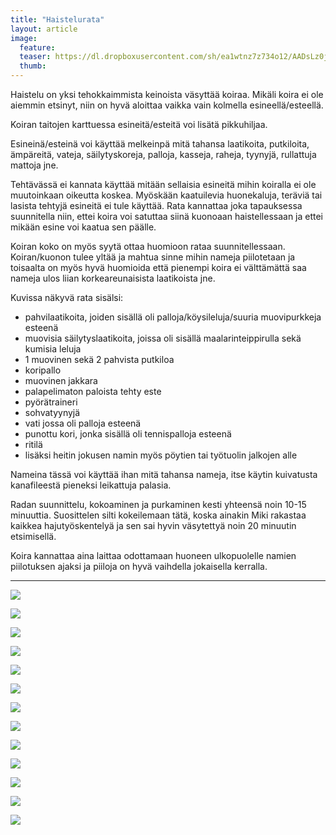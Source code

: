 ```yaml
---
title: "Haistelurata"
layout: article
image:
  feature:
  teaser: https://dl.dropboxusercontent.com/sh/ea1wtnz7z734o12/AADsLz0jKT0IjVpV4D13rLCla/aktivointi/haistelurata/DSC58497-245px.jpg
  thumb:
---
```


Haistelu on yksi tehokkaimmista keinoista väsyttää koiraa. Mikäli koira ei ole aiemmin etsinyt, niin on hyvä aloittaa vaikka vain kolmella esineellä/esteellä.

Koiran taitojen karttuessa esineitä/esteitä voi lisätä pikkuhiljaa.

Esineinä/esteinä voi käyttää melkeinpä mitä tahansa laatikoita, putkiloita, ämpäreitä, vateja, säilytyskoreja, palloja, kasseja, raheja, tyynyjä, rullattuja mattoja jne.

Tehtävässä ei kannata käyttää mitään sellaisia esineitä mihin koiralla ei ole muutoinkaan oikeutta koskea. Myöskään kaatuilevia huonekaluja, teräviä tai lasista tehtyjä esineitä ei tule käyttää. Rata kannattaa joka tapauksessa suunnitella niin, ettei koira voi satuttaa siinä kuonoaan haistellessaan ja ettei mikään esine voi kaatua sen päälle.

Koiran koko on myös syytä ottaa huomioon rataa suunnitellessaan. Koiran/kuonon tulee yltää ja mahtua sinne mihin nameja piilotetaan ja toisaalta on myös hyvä huomioida että pienempi koira ei välttämättä saa nameja ulos liian korkeareunaisista laatikoista jne.

Kuvissa näkyvä rata sisälsi:

- pahvilaatikoita, joiden sisällä oli palloja/köysileluja/suuria muovipurkkeja esteenä
- muovisia säilytyslaatikoita, joissa oli sisällä maalarinteippirulla sekä kumisia leluja
- 1 muovinen sekä 2 pahvista putkiloa
- koripallo
- muovinen jakkara
- palapelimaton paloista tehty este
- pyörätraineri
- sohvatyynyjä
- vati jossa oli palloja esteenä
- punottu kori, jonka sisällä oli tennispalloja esteenä
- ritilä
- lisäksi heitin jokusen namin myös pöytien tai työtuolin jalkojen alle

Nameina tässä voi käyttää ihan mitä tahansa nameja, itse käytin kuivatusta kanafileestä pieneksi leikattuja palasia.

Radan suunnittelu, kokoaminen ja purkaminen kesti yhteensä noin 10-15 minuuttia. Suosittelen silti kokeilemaan tätä, koska ainakin Miki rakastaa kaikkea hajutyöskentelyä ja sen sai hyvin väsytettyä noin 20 minuutin etsimisellä. 

Koira kannattaa aina laittaa odottamaan huoneen ulkopuolelle namien piilotuksen ajaksi ja piiloja on hyvä vaihdella jokaisella kerralla.

---

[![](https://dl.dropboxusercontent.com/sh/ea1wtnz7z734o12/AABvL0ykvF83595jEV5bzTSna/aktivointi/haistelurata/DSC58497-800px.jpg)](https://dl.dropboxusercontent.com/sh/ea1wtnz7z734o12/AACX6HVqYZoWrvmTMnod69fIa/aktivointi/haistelurata/DSC58497.jpg)

[![](https://dl.dropboxusercontent.com/sh/ea1wtnz7z734o12/AADZeRfMX-jMv4ixwYFlGhMBa/aktivointi/haistelurata/DSC58550-800px.jpg)](https://dl.dropboxusercontent.com/sh/ea1wtnz7z734o12/AACAdz3gAkcIReZ59fv73jS5a/aktivointi/haistelurata/DSC58550.jpg)

[![](https://dl.dropboxusercontent.com/sh/ea1wtnz7z734o12/AADOnkUrUZglWceVuq-9PKYAa/aktivointi/haistelurata/DSC58517-800px.jpg)](https://dl.dropboxusercontent.com/sh/ea1wtnz7z734o12/AADRTxFinFaA0vhatC64AhPya/aktivointi/haistelurata/DSC58517.jpg)

[![](https://dl.dropboxusercontent.com/sh/ea1wtnz7z734o12/AAAxKPRgKSy55dhoE71CMRBMa/aktivointi/haistelurata/DSC58525-800px.jpg)](https://dl.dropboxusercontent.com/sh/ea1wtnz7z734o12/AABszeIuZ92hvYVuTLTyXFeza/aktivointi/haistelurata/DSC58525.jpg)

[![](https://dl.dropboxusercontent.com/sh/ea1wtnz7z734o12/AABxnql06Zc_3VtfIIA14KYGa/aktivointi/haistelurata/DSC58539-800px.jpg)](https://dl.dropboxusercontent.com/sh/ea1wtnz7z734o12/AAAPgcpdJdyFT9Sc32_OSxJBa/aktivointi/haistelurata/DSC58539.jpg)

[![](https://dl.dropboxusercontent.com/sh/ea1wtnz7z734o12/AADVYkDXCQINBHfTdruhi8T7a/aktivointi/haistelurata/DSC58571-800px.jpg)](https://dl.dropboxusercontent.com/sh/ea1wtnz7z734o12/AADMPkg9OEdEa4E1ueszzYtAa/aktivointi/haistelurata/DSC58571.jpg)

[![](https://dl.dropboxusercontent.com/sh/ea1wtnz7z734o12/AAATtCXQ33Y06npRsxRs31xga/aktivointi/haistelurata/DSC58613-800px.jpg)](https://dl.dropboxusercontent.com/sh/ea1wtnz7z734o12/AACvBVn5-7CmgLOkvvz2tZjKa/aktivointi/haistelurata/DSC58613.jpg)

[![](https://dl.dropboxusercontent.com/sh/ea1wtnz7z734o12/AAAr6Pgh5hsAP7YYJsmYX3D3a/aktivointi/haistelurata/DSC58619-800px.jpg)](https://dl.dropboxusercontent.com/sh/ea1wtnz7z734o12/AAD1GAz62la3-EUUKW-Oqmgha/aktivointi/haistelurata/DSC58619.jpg)

[![](https://dl.dropboxusercontent.com/sh/ea1wtnz7z734o12/AAA2zjSGgZ1jcxp64rgf-bwoa/aktivointi/haistelurata/DSC58634-800px.jpg)](https://dl.dropboxusercontent.com/sh/ea1wtnz7z734o12/AABgITdGJWqyI4rum4CJxuXMa/aktivointi/haistelurata/DSC58634.jpg)

[![](https://dl.dropboxusercontent.com/sh/ea1wtnz7z734o12/AADZb1FLmzNoPYK1nUIw5J9Ba/aktivointi/haistelurata/DSC58632-800px.jpg)](https://dl.dropboxusercontent.com/sh/ea1wtnz7z734o12/AAD-BVF-1v8UIcXekaTFjAHZa/aktivointi/haistelurata/DSC58632.jpg)

[![](https://dl.dropboxusercontent.com/sh/ea1wtnz7z734o12/AADn_Y-okfUNyySR2JrLoD-0a/aktivointi/haistelurata/DSC58640-800px.jpg)](https://dl.dropboxusercontent.com/sh/ea1wtnz7z734o12/AAD9aCqIRpSYhR5RDPNkQ9sha/aktivointi/haistelurata/DSC58640.jpg)

[![](https://dl.dropboxusercontent.com/sh/ea1wtnz7z734o12/AACrVeDcgm03NWvPgkUWwWuSa/aktivointi/haistelurata/DSC58652-800px.jpg)](https://dl.dropboxusercontent.com/sh/ea1wtnz7z734o12/AABDUnQfBsCr1Ff3wqm20UW-a/aktivointi/haistelurata/DSC58652.jpg)

[![](https://dl.dropboxusercontent.com/sh/ea1wtnz7z734o12/AACcff1l6lOZI_tdT8b-d0UQa/aktivointi/haistelurata/DSC58672-800px.jpg)](https://dl.dropboxusercontent.com/sh/ea1wtnz7z734o12/AAB0dpPCdbLpl-WnNjDHJ5mfa/aktivointi/haistelurata/DSC58672.jpg)
